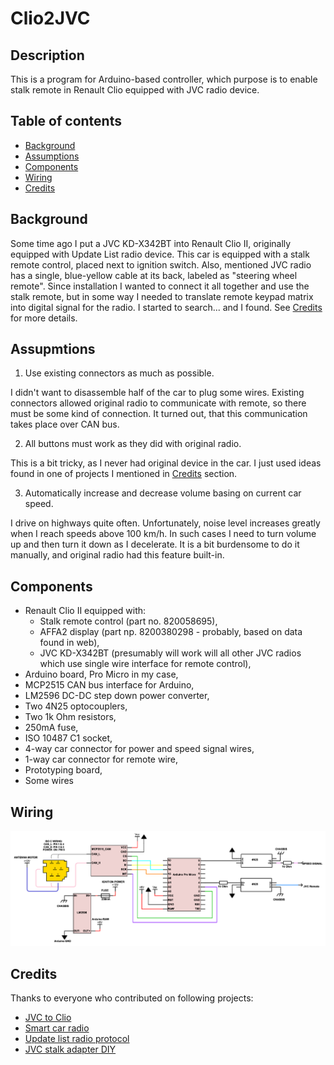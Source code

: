 # Clio2JVC


## Description
This is a program for Arduino-based controller, which purpose is to enable stalk remote in Renault Clio equipped with JVC radio device.


## Table of contents
* [Background](#background)
* [Assumptions](#assumptions)
* [Components](#components)
* [Wiring](#wiring)
* [Credits](#credits)


## Background

Some time ago I put a JVC KD-X342BT into Renault Clio II, originally equipped with Update List radio device. This car is equipped with a stalk remote control, placed next to ignition switch. Also, mentioned JVC radio has a single, blue-yellow cable at its back, labeled as "steering wheel remote". Since installation I wanted to connect it all together and use the stalk remote, but in some way I needed to translate remote keypad matrix into digital signal for the radio. I started to search... and I found. See [Credits](#credits) for more details.


## Assupmtions

1. Use existing connectors as much as possible.

  I didn't want to disassemble half of the car to plug some wires. Existing connectors allowed original radio to communicate with remote, so there must be some kind of connection. It turned out, that this communication takes place over CAN bus.

2. All buttons must work as they did with original radio.

  This is a bit tricky, as I never had original device in the car. I just used ideas found in one of projects I mentioned in [Credits](#credits) section.

3. Automatically increase and decrease volume basing on current car speed.

  I drive on highways quite often. Unfortunately, noise level increases greatly when I reach speeds above 100 km/h. In such cases I need to turn volume up and then turn it down as I decelerate. It is a bit burdensome to do it manually, and original radio had this feature built-in.


## Components

* Renault Clio II equipped with:
  - Stalk remote control (part no. 820058695),
  - AFFA2 display (part np. 8200380298 - probably, based on data found in web),
  - JVC KD-X342BT (presumably will work will all other JVC radios which use single wire interface for remote control),
* Arduino board, Pro Micro in my case,
* MCP2515 CAN bus interface for Arduino,
* LM2596 DC-DC step down power converter,
* Two 4N25 optocouplers,
* Two 1k Ohm resistors,
* 250mA fuse,
* ISO 10487 C1 socket,
* 4-way car connector for power and speed signal wires,
* 1-way car connector for remote wire,
* Prototyping board,
* Some wires


## Wiring

![wiring](./images/scheme.png)


## Credits

Thanks to everyone who contributed on following projects:
* [JVC to Clio](https://hackaday.io/project/28150-jvc-to-clio)
* [Smart car radio](https://hackaday.io/project/27439-smart-car-radio)
* [Update list radio protocol](https://megane.com.pl/topic/47797-wy%C5%9Bwietlacz-radia-update-list-protok%C3%B3%C5%82/)
* [JVC stalk adapter DIY](https://www.avforums.com/threads/jvc-stalk-adapter-diy.248455)